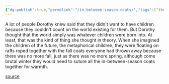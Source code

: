 ```yaml
---
{"dg-publish":true,"permalink":"/in-between-season-coats/","tags":["the-life-of-the-mind"],"created":"","updated":""}
---
```


A lot of people Dorothy knew said that they didn't want to have children because they couldn't count on the world existing for them. But Dorothy thought that the world simply was whatever children were born into. At least, that was the kind of thing she thought in theory. When she imagined the children of the future, the metaphorical children, they were floating on rafts roped together with the fall coats everyone had thrown away because there was no more fall, just as there was no more spring, although come brutal winter they would need to suture all the in-between-season coats together for warmth.

[source](https://www.goodreads.com/book/show/54075354-the-life-of-the-mind)